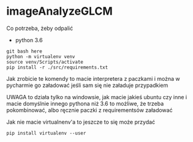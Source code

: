 # imageAnalyzeGLCM

Co potrzeba, żeby odpalić
* python 3.6

```
git bash here
python -m virtualenv venv
source venv/Scripts/activate
pip install -r ./src/requirements.txt
```
Jak zrobicie te komendy to macie interpretera z paczkami i można w pycharmie go załadować jeśli sam się nie załaduje przypadkiem

UWAGA to działa tylko na windowsie, jak macie jakieś ubuntu czy inne i macie domyślnie innego pythona niż 3.6 to możliwe, że trzeba pokombinować, albo ręcznie paczki z requirementsów załadować

Jak nie macie virtualnenv'a to jeszcze to się może przydać
```
pip install virtualenv --user
```
